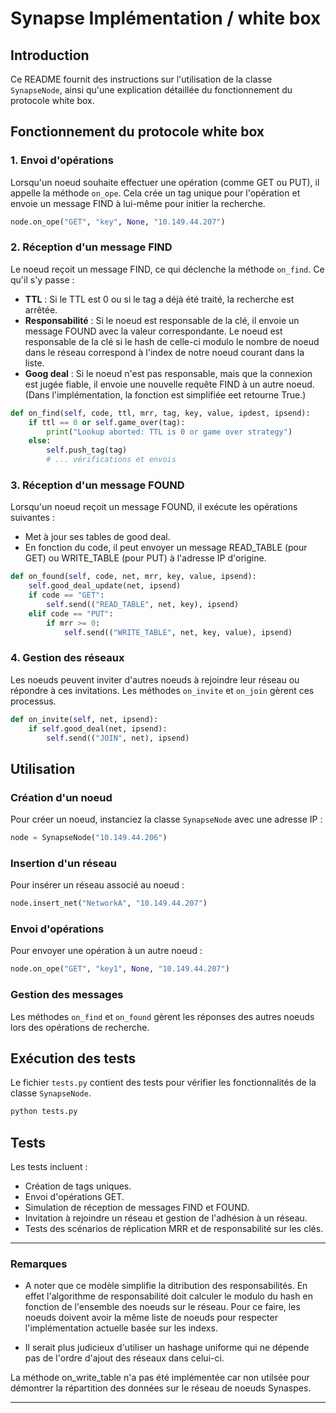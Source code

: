 # Synapse Implémentation / white box

## Introduction

Ce README fournit des instructions sur l'utilisation de la classe `SynapseNode`, ainsi qu'une explication détaillée du fonctionnement du protocole white box.

## Fonctionnement du protocole white box

### 1. Envoi d'opérations

Lorsqu'un noeud souhaite effectuer une opération (comme GET ou PUT), il appelle la méthode `on_ope`. Cela crée un tag unique pour l'opération et envoie un message FIND à lui-même pour initier la recherche.

```python
node.on_ope("GET", "key", None, "10.149.44.207")
```

### 2. Réception d'un message FIND

Le noeud reçoit un message FIND, ce qui déclenche la méthode `on_find`. Ce qu'il s'y passe : 
- **TTL** : Si le TTL est 0 ou si le tag a déjà été traité, la recherche est arrêtée.
- **Responsabilité** : Si le noeud est responsable de la clé, il envoie un message FOUND avec la valeur correspondante. Le noeud est responsable de la clé si le hash de celle-ci modulo le nombre de noeud dans le réseau correspond à l'index de notre noeud courant dans la liste.
- **Goog deal** : Si le noeud n'est pas responsable, mais que la connexion est jugée fiable, il envoie une nouvelle requête FIND à un autre noeud. (Dans l'implémentation, la fonction est simplifiée eet retourne True.)

```python
def on_find(self, code, ttl, mrr, tag, key, value, ipdest, ipsend):
    if ttl == 0 or self.game_over(tag):
        print("Lookup aborted: TTL is 0 or game over strategy")
    else:
        self.push_tag(tag)
        # ... vérifications et envois
```

### 3. Réception d'un message FOUND

Lorsqu'un noeud reçoit un message FOUND, il exécute les opérations suivantes :
- Met à jour ses tables de good deal.
- En fonction du code, il peut envoyer un message READ_TABLE (pour GET) ou WRITE_TABLE (pour PUT) à l'adresse IP d'origine.

```python
def on_found(self, code, net, mrr, key, value, ipsend):
    self.good_deal_update(net, ipsend)
    if code == "GET":
        self.send(("READ_TABLE", net, key), ipsend)
    elif code == "PUT":
        if mrr >= 0:
            self.send(("WRITE_TABLE", net, key, value), ipsend)
```

### 4. Gestion des réseaux

Les noeuds peuvent inviter d'autres noeuds à rejoindre leur réseau ou répondre à ces invitations. Les méthodes `on_invite` et `on_join` gèrent ces processus.

```python
def on_invite(self, net, ipsend):
    if self.good_deal(net, ipsend):
        self.send(("JOIN", net), ipsend)
```

## Utilisation

### Création d'un noeud

Pour créer un noeud, instanciez la classe `SynapseNode` avec une adresse IP :

```python
node = SynapseNode("10.149.44.206")
```

### Insertion d'un réseau

Pour insérer un réseau associé au noeud :

```python
node.insert_net("NetworkA", "10.149.44.207")
```

### Envoi d'opérations

Pour envoyer une opération à un autre noeud :

```python
node.on_ope("GET", "key1", None, "10.149.44.207")
```

### Gestion des messages

Les méthodes `on_find` et `on_found` gèrent les réponses des autres noeuds lors des opérations de recherche.

## Exécution des tests

Le fichier `tests.py` contient des tests pour vérifier les fonctionnalités de la classe `SynapseNode`.

```bash
python tests.py
```

## Tests

Les tests incluent :

- Création de tags uniques.
- Envoi d'opérations GET.
- Simulation de réception de messages FIND et FOUND.
- Invitation à rejoindre un réseau et gestion de l'adhésion à un réseau.
- Tests des scénarios de réplication MRR et de responsabilité sur les clés.

---

### Remarques

-  A noter que ce modèle simplifie la ditribution des responsabilités. En effet l'algorithme de responsabilité doit calculer le modulo du hash en fonction de l'ensemble des noeuds sur le réseau. Pour ce faire, les noeuds doivent avoir la même liste de noeuds pour respecter l'implémentation actuelle basée sur les indexs.

- Il serait plus judicieux d'utiliser un hashage uniforme qui ne dépende pas de l'ordre d'ajout des réseaux dans celui-ci.

La méthode on_write_table n'a pas été implémentée car non utilsée pour démontrer la répartition des données sur le réseau de noeuds Synaspes.

---
